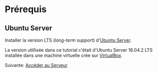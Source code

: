 # Prérequis

## Ubuntu Server

Installer la version LTS (*long-term support*) d'[Ubuntu Server](https://www.ubuntu.com/download/server).

La version utillisée dans ce tutorial c'était d'Ubuntu Server 18.04.2 LTS installée dans une machine virtuelle crée sur [VirtualBox](https://www.virtualbox.org/).

Suivante: [Accéder au Serveur](02-acceder-serveur.md)